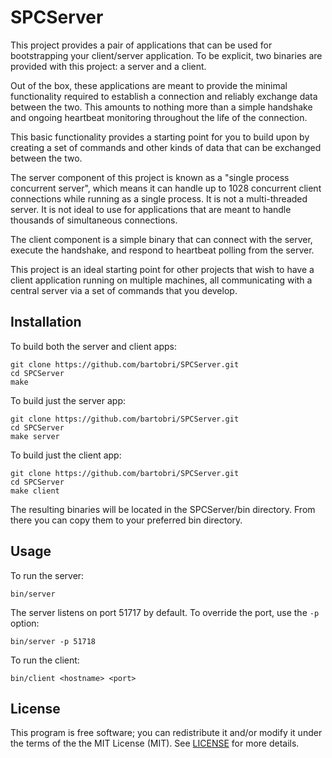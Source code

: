 SPCServer
=========

This project provides a pair of applications that can be used for bootstrapping your client/server
application. To be explicit, two binaries are provided with this project: a server and a client.

Out of the box, these applications are meant to provide the minimal functionality required to
establish a connection and reliably exchange data between the two. This amounts to nothing more than
a simple handshake and ongoing heartbeat monitoring throughout the life of the connection.

This basic functionality provides a starting point for you to build upon by creating a set of
commands and other kinds of data that can be exchanged between the two.

The server component of this project is known as a "single process concurrent server", which means
it can handle up to 1028 concurrent client connections while running as a single process. It is not
a multi-threaded server. It is not ideal to use for applications that are meant to handle thousands
of simultaneous connections.

The client component is a simple binary that can connect with the server, execute the handshake, and
respond to heartbeat polling from the server.

This project is an ideal starting point for other projects that wish to have a client application
running on multiple machines, all communicating with a central server via a set of commands that you
develop.

Installation
------------

To build both the server and client apps:
```
git clone https://github.com/bartobri/SPCServer.git
cd SPCServer
make
```

To build just the server app:
```
git clone https://github.com/bartobri/SPCServer.git
cd SPCServer
make server
```

To build just the client app:
```
git clone https://github.com/bartobri/SPCServer.git
cd SPCServer
make client
```

The resulting binaries will be located in the SPCServer/bin directory. From there you can copy them
to your preferred bin directory.

Usage
-----

To run the server:

```
bin/server
```

The server listens on port 51717 by default. To override the port, use the `-p` option:

```
bin/server -p 51718
```

To run the client:

```
bin/client <hostname> <port>
```

License
-------

This program is free software; you can redistribute it and/or modify it under the terms of the the MIT License (MIT). See [LICENSE](LICENSE) for more details.
